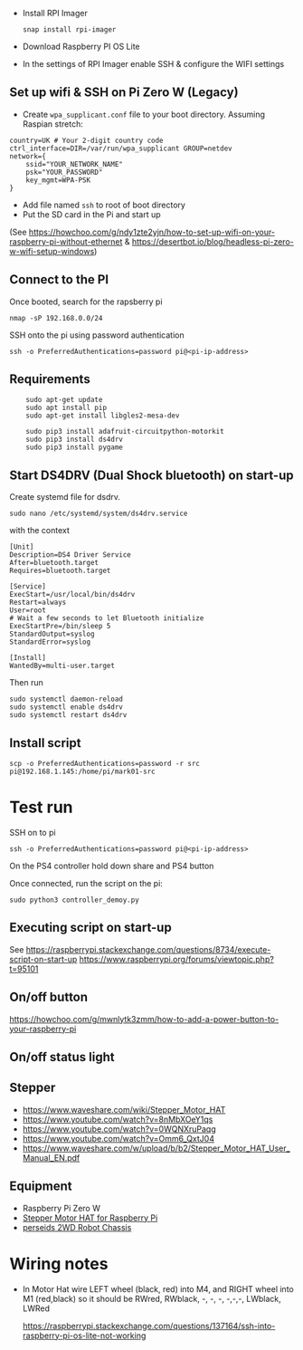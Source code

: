 
- Install RPI Imager
  ```
  snap install rpi-imager
  ```
- Download Raspberry PI OS Lite

- In the settings of RPI Imager enable SSH & configure the WIFI settings


## Set up wifi & SSH on Pi Zero W (Legacy)

- Create `wpa_supplicant.conf` file to your boot directory. Assuming Raspian stretch:

```
country=UK # Your 2-digit country code
ctrl_interface=DIR=/var/run/wpa_supplicant GROUP=netdev
network={
    ssid="YOUR_NETWORK_NAME"
    psk="YOUR_PASSWORD"
    key_mgmt=WPA-PSK
}
```
- Add file named `ssh` to root of boot directory
- Put the SD card in the Pi and start up

(See https://howchoo.com/g/ndy1zte2yjn/how-to-set-up-wifi-on-your-raspberry-pi-without-ethernet & https://desertbot.io/blog/headless-pi-zero-w-wifi-setup-windows)


## Connect to the PI

Once booted, search for the rapsberry pi

```
nmap -sP 192.168.0.0/24
```

SSH onto the pi using password authentication
```
ssh -o PreferredAuthentications=password pi@<pi-ip-address>
```

## Requirements

```
    sudo apt-get update
    sudo apt install pip
    sudo apt-get install libgles2-mesa-dev

    sudo pip3 install adafruit-circuitpython-motorkit
    sudo pip3 install ds4drv
    sudo pip3 install pygame
```

## Start DS4DRV (Dual Shock bluetooth) on start-up

Create systemd file for dsdrv.

```
sudo nano /etc/systemd/system/ds4drv.service
```

with the context

```
[Unit]
Description=DS4 Driver Service
After=bluetooth.target
Requires=bluetooth.target

[Service]
ExecStart=/usr/local/bin/ds4drv
Restart=always
User=root
# Wait a few seconds to let Bluetooth initialize
ExecStartPre=/bin/sleep 5
StandardOutput=syslog
StandardError=syslog

[Install]
WantedBy=multi-user.target
```
 
Then run

```
sudo systemctl daemon-reload
sudo systemctl enable ds4drv
sudo systemctl restart ds4drv
```

## Install script
    
```
scp -o PreferredAuthentications=password -r src pi@192.168.1.145:/home/pi/mark01-src
```


# Test run

SSH on to pi

```
ssh -o PreferredAuthentications=password pi@<pi-ip-address>
```

On the PS4 controller hold down share and PS4 button

Once connected, run the script on the pi:
  
```
sudo python3 controller_demoy.py
```




## Executing script on start-up

See https://raspberrypi.stackexchange.com/questions/8734/execute-script-on-start-up
https://www.raspberrypi.org/forums/viewtopic.php?t=95101

## On/off button

https://howchoo.com/g/mwnlytk3zmm/how-to-add-a-power-button-to-your-raspberry-pi

## On/off status light



## Stepper
- https://www.waveshare.com/wiki/Stepper_Motor_HAT
- https://www.youtube.com/watch?v=8nMbXOeY1qs
- https://www.youtube.com/watch?v=0WQNXruPaqg
- https://www.youtube.com/watch?v=Omm6_QxtJ04
- https://www.waveshare.com/w/upload/b/b2/Stepper_Motor_HAT_User_Manual_EN.pdf

## Equipment

 - Raspberry Pi Zero W
 - [Stepper Motor HAT for Raspberry Pi](https://www.amazon.co.uk/gp/product/B07PXF5DZ7/ref=ppx_yo_dt_b_asin_title_o00_s00?ie=UTF8&psc=1)
 - [perseids 2WD Robot Chassis](https://www.amazon.co.uk/gp/product/B07DNX1DX9/ref=ppx_yo_dt_b_asin_title_o00_s00?ie=UTF8&psc=1)


# Wiring notes

- In Motor Hat wire LEFT wheel (black, red) into M4, and RIGHT wheel into M1 (red,black)
  so it should be RWred, RWblack, -, -, -, -,-,-, LWblack, LWRed
  
  
  
  
  
  
  
  
  
  
  
  
  
  
  
  
  
  
  
  
  
  https://raspberrypi.stackexchange.com/questions/137164/ssh-into-raspberry-pi-os-lite-not-working
  
  
